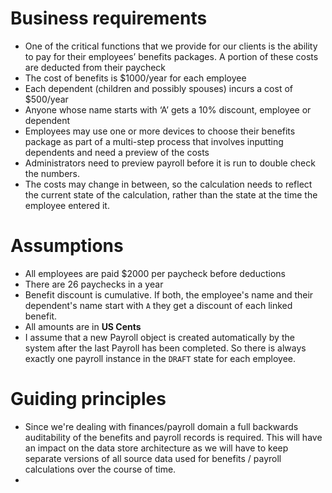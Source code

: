 # Business requirements

* One of the critical functions that we provide for our clients is the ability to pay for their employees’ 
benefits packages. A portion of these costs are deducted from their paycheck
* The cost of benefits is $1000/year for each employee
* Each dependent (children and possibly spouses) incurs a cost of $500/year
* Anyone whose name starts with ‘A’ gets a 10% discount, employee or dependent
* Employees may use one or more devices to choose their benefits package as part of a multi-step process that involves 
inputting dependents and need a preview of the costs
* Administrators need to preview payroll before it is run to double check the numbers.
* The costs may change in between, so the calculation needs to reflect the current state of the calculation, 
rather than the state at the time the employee entered it.

# Assumptions

* All employees are paid $2000 per paycheck before deductions
* There are 26 paychecks in a year
* Benefit discount is cumulative. If both, the employee's name and their dependent's name start with `A` they get a discount of each linked benefit.
* All amounts are in **US Cents**
* I assume that a new Payroll object is created automatically by the system after the last Payroll has been completed. 
So there is always exactly one payroll instance in the `DRAFT` state for each employee.

# Guiding principles

* Since we're dealing with finances/payroll domain a full backwards auditability of the benefits and payroll records is required. 
This will have an impact on the data store architecture as we will have to keep separate versions of all source data used for 
benefits / payroll calculations over the course of time. 
* 